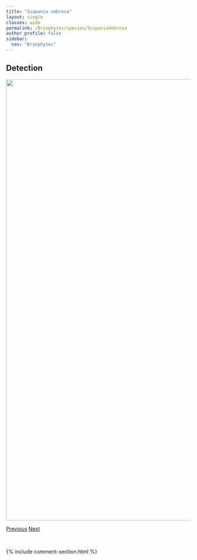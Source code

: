 ```yaml
---
title: "Scapania umbrosa"
layout: single
classes: wide
permalink: /Bryophytes/species/ScapaniaUmbrosa
author_profile: false
sidebar:
  nav: "Bryophytes"
---
```


<h2>Detection</h2>

<a href="https://drive.google.com/uc?export=view&id=1XOyjOfEtIOEUj1cec4TIoyeqBA2Zx7hj">
<img src="https://drive.google.com/uc?export=view&id=1XOyjOfEtIOEUj1cec4TIoyeqBA2Zx7hj" height = "1200" width = "800">
</a>


<a href="/DevelopmentWebsite/Bryophytes/species/ScapaniaSubalpina" class="pagination--pager" title="Scapania subalpina">Previous</a> <a href="/DevelopmentWebsite/Bryophytes/species/ScapaniaUndulata" class="pagination--pager" title="Scapania undulata">Next</a>

<p>&nbsp;</p>

{% include comment-section.html %}
